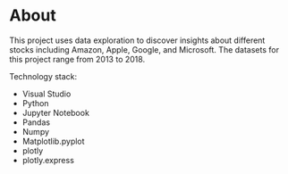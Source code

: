 # About

This project uses data exploration to discover insights about different stocks including Amazon, Apple, Google, and Microsoft. The datasets for this project range from 2013 to 2018. 

Technology stack:
- Visual Studio
- Python
- Jupyter Notebook
- Pandas
- Numpy
- Matplotlib.pyplot
- plotly
- plotly.express

